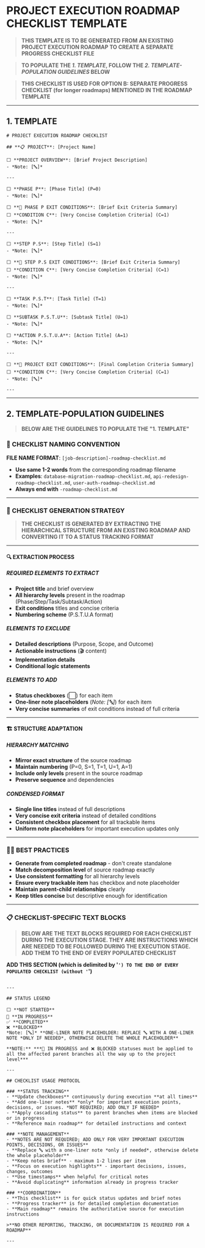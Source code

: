 # PROJECT EXECUTION ROADMAP CHECKLIST TEMPLATE

>**THIS TEMPLATE IS TO BE GENERATED FROM AN EXISTING PROJECT EXECUTION ROADMAP TO CREATE A SEPARATE PROGRESS CHECKLIST FILE**

>**TO POPULATE THE *1. TEMPLATE*, FOLLOW THE *2. TEMPLATE-POPULATION GUIDELINES* BELOW**

>**THIS CHECKLIST IS USED FOR OPTION B: SEPARATE PROGRESS CHECKLIST (for longer roadmaps) MENTIONED IN THE ROADMAP TEMPLATE**

---

## **1. TEMPLATE**

```
# PROJECT EXECUTION ROADMAP CHECKLIST

## **📋 PROJECT**: [Project Name]

⬜ **PROJECT OVERVIEW**: [Brief Project Description]
- *Note: [🔤]*

---

⬜ **PHASE P**: [Phase Title] (P=0)
- *Note: [🔤]*

⬜ **🏁 PHASE P EXIT CONDITIONS**: [Brief Exit Criteria Summary]
⬜ **CONDITION C**: [Very Concise Completion Criteria] (C=1)
- *Note: [🔤]*

---

⬜ **STEP P.S**: [Step Title] (S=1)
- *Note: [🔤]*

⬜ **🏁 STEP P.S EXIT CONDITIONS**: [Brief Exit Criteria Summary]
⬜ **CONDITION C**: [Very Concise Completion Criteria] (C=1)
- *Note: [🔤]*

---

⬜ **TASK P.S.T**: [Task Title] (T=1)
- *Note: [🔤]*

⬜ **SUBTASK P.S.T.U**: [Subtask Title] (U=1)
- *Note: [🔤]*

⬜ **ACTION P.S.T.U.A**: [Action Title] (A=1)
- *Note: [🔤]*

---

⬜ **🏁 PROJECT EXIT CONDITIONS**: [Final Completion Criteria Summary]
⬜ **CONDITION C**: [Very Concise Completion Criteria] (C=1)
- *Note: [🔤]*

---

```

---

## **2. TEMPLATE-POPULATION GUIDELINES**

>**BELOW ARE THE GUIDELINES TO POPULATE THE "1. TEMPLATE"**

### **📂 CHECKLIST NAMING CONVENTION**

**FILE NAME FORMAT**: `[job-description]-roadmap-checklist.md`
- **Use same 1-2 words** from the corresponding roadmap filename
- **Examples**: `database-migration-roadmap-checklist.md`, `api-redesign-roadmap-checklist.md`, `user-auth-roadmap-checklist.md`
- **Always end with** `-roadmap-checklist.md`

---

### **🎯 CHECKLIST GENERATION STRATEGY**

>**THE CHECKLIST IS GENERATED BY EXTRACTING THE HIERARCHICAL STRUCTURE FROM AN EXISTING ROADMAP AND CONVERTING IT TO A STATUS TRACKING FORMAT**

---

#### **🔍 EXTRACTION PROCESS**

##### **REQUIRED ELEMENTS TO EXTRACT**
- **Project title** and brief overview
- **All hierarchy levels** present in the roadmap (Phase/Step/Task/Subtask/Action)
- **Exit conditions** titles and concise criteria
- **Numbering scheme** (P.S.T.U.A format)

##### **ELEMENTS TO EXCLUDE**
- **Detailed descriptions** (Purpose, Scope, and Outcome)
- **Actionable instructions** (🎬 content)
- **Implementation details**
- **Conditional logic statements**

##### **ELEMENTS TO ADD**
- **Status checkboxes** (⬜) for each item
- **One-liner note placeholders** (*Note: [🔤]*) for each item
- **Very concise summaries** of exit conditions instead of full criteria

---

#### **🏗️ STRUCTURE ADAPTATION**

##### **HIERARCHY MATCHING**
- **Mirror exact structure** of the source roadmap
- **Maintain numbering** (P=0, S=1, T=1, U=1, A=1)
- **Include only levels** present in the source roadmap
- **Preserve sequence** and dependencies

##### **CONDENSED FORMAT**
- **Single line titles** instead of full descriptions
- **Very concise exit criteria** instead of detailed conditions
- **Consistent checkbox placement** for all trackable items
- **Uniform note placeholders** for important execution updates only

---

### **👍🏼 BEST PRACTICES**

- **Generate from completed roadmap** - don't create standalone
- **Match decomposition level** of source roadmap exactly
- **Use consistent formatting** for all hierarchy levels
- **Ensure every trackable item** has checkbox and note placeholder
- **Maintain parent-child relationships** clearly
- **Keep titles concise** but descriptive enough for identification

---

### **📋 CHECKLIST-SPECIFIC TEXT BLOCKS**

>**BELOW ARE THE TEXT BLOCKS REQUIRED FOR EACH CHECKLIST DURING THE EXECUTION STAGE. THEY ARE INSTRUCTIONS WHICH ARE NEEDED TO BE FOLLOWED DURING THE EXECUTION STAGE. ADD THEM TO THE END OF EVERY POPULATED CHECKLIST**

**ADD THIS SECTION (which is delimited by '```') TO THE END OF EVERY POPULATED CHECKLIST (without '```')**

```

---

## STATUS LEGEND

⬜ **NOT STARTED**
🔄 **IN PROGRESS**
✅ **COMPLETED**
❌ **BLOCKED**
*Note: [🔤]* **ONE-LINER NOTE PLACEHOLDER: REPLACE 🔤 WITH A ONE-LINER NOTE *ONLY IF NEEDED*, OTHERWISE DELETE THE WHOLE PLACEHOLDER**

**NOTE:** ***🔄 IN PROGRESS and ❌ BLOCKED statuses must be applied to all the affected parent branches all the way up to the project level***

---

## CHECKLIST USAGE PROTOCOL

### **STATUS TRACKING**
- **Update checkboxes** continuously during execution **at all times**
- **Add one-liner notes** *only* for important execution points, decisions, or issues. *NOT REQUIRED; ADD ONLY IF NEEDED*
- **Apply cascading status** to parent branches when items are blocked or in progress
- **Reference main roadmap** for detailed instructions and context

### **NOTE MANAGEMENT**
- **NOTES ARE NOT REQUIRED; ADD ONLY FOR VERY IMPORTANT EXECUTION POINTS, DECISIONS, OR ISSUES**
- **Replace 🔤 with a one-liner note *only if needed*, otherwise delete the whole placeholder**
- **Keep notes brief** - maximum 1-2 lines per item
- **Focus on execution highlights** - important decisions, issues, changes, outcomes
- **Use timestamps** when helpful for critical notes
- **Avoid duplicating** information already in progress tracker

### **COORDINATION**
- **This checklist** is for quick status updates and brief notes
- **Progress tracker** is for detailed completion documentation
- **Main roadmap** remains the authoritative source for execution instructions

>**NO OTHER REPORTING, TRACKING, OR DOCUMENTATION IS REQUIRED FOR A ROADMAP**

---

```